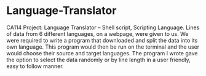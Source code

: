 # Language-Translator
CA114 Project: Language Translator – Shell script, Scripting Language. Lines of data from 6 different languages, on a webpage, were given to us. We were required to write a program that downloaded and split the data into its own language. This program would then be run on the terminal and the user would choose their source and target languages. The program I wrote gave the option to select the data randomly or by line length in a user friendly, easy to follow manner.
